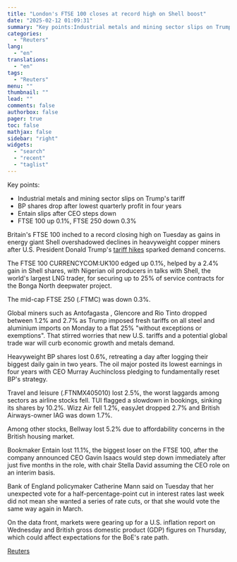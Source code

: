 ```yaml
---
title: "London's FTSE 100 closes at record high on Shell boost"
date: "2025-02-12 01:09:31"
summary: "Key points:Industrial metals and mining sector slips on Trump's tariffBP shares drop after lowest quarterly profit in four yearsEntain slips after CEO steps downFTSE 100 up 0.1%, FTSE 250 down 0.3% Britain's FTSE 100 inched to a record closing high on Tuesday as gains in energy giant Shell overshadowed declines..."
categories:
  - "Reuters"
lang:
  - "en"
translations:
  - "en"
tags:
  - "Reuters"
menu: ""
thumbnail: ""
lead: ""
comments: false
authorbox: false
pager: true
toc: false
mathjax: false
sidebar: "right"
widgets:
  - "search"
  - "recent"
  - "taglist"
---
```


Key points:

* Industrial metals and mining sector slips on Trump's tariff
* BP shares drop after lowest quarterly profit in four years
* Entain slips after CEO steps down
* FTSE 100 up 0.1%, FTSE 250 down 0.3%

Britain's FTSE 100 inched to a record closing high on Tuesday as gains in energy giant Shell overshadowed declines in heavyweight copper miners after U.S. President Donald Trump's [tariff hikes](https://www.reuters.com/business/tariffs/) sparked demand concerns.

The FTSE 100 CURRENCYCOM:UK100 edged up 0.1%, helped by a 2.4% gain in Shell shares, with Nigerian oil producers in talks with Shell, the world's largest LNG trader, for securing up to 25% of service contracts for the Bonga North deepwater project.

The mid-cap FTSE 250 (.FTMC) was down 0.3%.

Global miners such as Antofagasta , Glencore and Rio Tinto dropped between 1.2% and 2.7% as Trump imposed fresh tariffs on all steel and aluminium imports on Monday to a flat 25% "without exceptions or exemptions". That stirred worries that new U.S. tariffs and a potential global trade war will curb economic growth and metals demand.

Heavyweight BP shares lost 0.6%, retreating a day after logging their biggest daily gain in two years. The oil major posted its lowest earnings in four years with CEO Murray Auchincloss pledging to fundamentally reset BP's strategy.

Travel and leisure (.FTNMX405010) lost 2.5%, the worst laggards among sectors as airline stocks fell. TUI flagged a slowdown in bookings, sinking its shares by 10.2%. Wizz Air fell 1.2%, easyJet dropped 2.7% and British Airways-owner IAG was down 1.7%.

Among other stocks, Bellway lost 5.2% due to affordability concerns in the British housing market.

Bookmaker Entain lost 11.1%, the biggest loser on the FTSE 100, after the company announced CEO Gavin Isaacs would step down immediately after just five months in the role, with chair Stella David assuming the CEO role on an interim basis.

Bank of England policymaker Catherine Mann said on Tuesday that her unexpected vote for a half-percentage-point cut in interest rates last week did not mean she wanted a series of rate cuts, or that she would vote the same way again in March.

On the data front, markets were gearing up for a U.S. inflation report on Wednesday and British gross domestic product (GDP) figures on Thursday, which could affect expectations for the BoE's rate path.

[Reuters](https://www.tradingview.com/news/reuters.com,2025:newsml_L4N3P217H:0-london-s-ftse-100-closes-at-record-high-on-shell-boost/)
